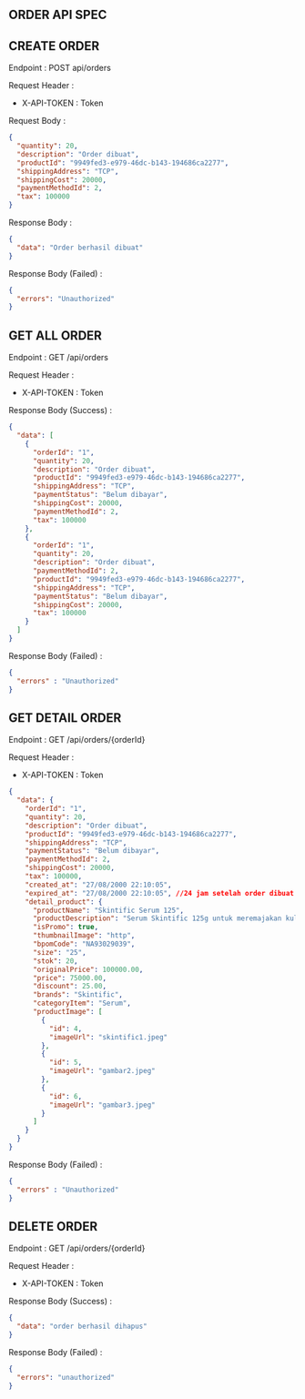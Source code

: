 ## ORDER API SPEC

## CREATE ORDER

Endpoint : POST api/orders

Request Header : 

- X-API-TOKEN : Token

Request Body :

```json
{
  "quantity": 20,
  "description": "Order dibuat",
  "productId": "9949fed3-e979-46dc-b143-194686ca2277",
  "shippingAddress": "TCP",
  "shippingCost": 20000,
  "paymentMethodId": 2,
  "tax": 100000
}
```

Response Body :

```json
{
  "data": "Order berhasil dibuat"
}
```

Response Body (Failed) :

```json
{
  "errors": "Unauthorized"
}
```

## GET ALL ORDER

Endpoint : GET /api/orders

Request Header : 

- X-API-TOKEN : Token

Response Body (Success) :

```json
{
  "data": [
    {
      "orderId": "1",
      "quantity": 20,
      "description": "Order dibuat",
      "productId": "9949fed3-e979-46dc-b143-194686ca2277",
      "shippingAddress": "TCP",
      "paymentStatus": "Belum dibayar",
      "shippingCost": 20000,
      "paymentMethodId": 2,
      "tax": 100000
    },
    {
      "orderId": "1",
      "quantity": 20,
      "description": "Order dibuat",
      "paymentMethodId": 2,
      "productId": "9949fed3-e979-46dc-b143-194686ca2277",
      "shippingAddress": "TCP",
      "paymentStatus": "Belum dibayar",
      "shippingCost": 20000,
      "tax": 100000
    }
  ]
}
```

Response Body (Failed) :

```json
{
  "errors" : "Unauthorized"
}
```

## GET DETAIL ORDER

Endpoint : GET /api/orders/{orderId}

Request Header :

- X-API-TOKEN : Token

```json
{
  "data": {
    "orderId": "1",
    "quantity": 20,
    "description": "Order dibuat",
    "productId": "9949fed3-e979-46dc-b143-194686ca2277",
    "shippingAddress": "TCP",
    "paymentStatus": "Belum dibayar",
    "paymentMethodId": 2,
    "shippingCost": 20000,
    "tax": 100000,
    "created_at": "27/08/2000 22:10:05",
    "expired_at": "27/08/2000 22:10:05", //24 jam setelah order dibuat
    "detail_product": {
      "productName": "Skintific Serum 125",
      "productDescription": "Serum Skintific 125g untuk meremajakan kulit",
      "isPromo": true,
      "thumbnailImage": "http",
      "bpomCode": "NA93029039",
      "size": "25",
      "stok": 20,
      "originalPrice": 100000.00,
      "price": 75000.00,
      "discount": 25.00,
      "brands": "Skintific",
      "categoryItem": "Serum",
      "productImage": [
        {
          "id": 4,
          "imageUrl": "skintific1.jpeg"
        },
        {
          "id": 5,
          "imageUrl": "gambar2.jpeg"
        },
        {
          "id": 6,
          "imageUrl": "gambar3.jpeg"
        }
      ]
    }
  }
}
```

Response Body (Failed) :

```json
{
  "errors" : "Unauthorized"
}
```


## DELETE ORDER

Endpoint : GET /api/orders/{orderId}

Request Header :

- X-API-TOKEN : Token

Response Body (Success) :

```json
{
  "data": "order berhasil dihapus"
}
```


Response Body (Failed) :

```json
{
  "errors": "unauthorized"
}
```